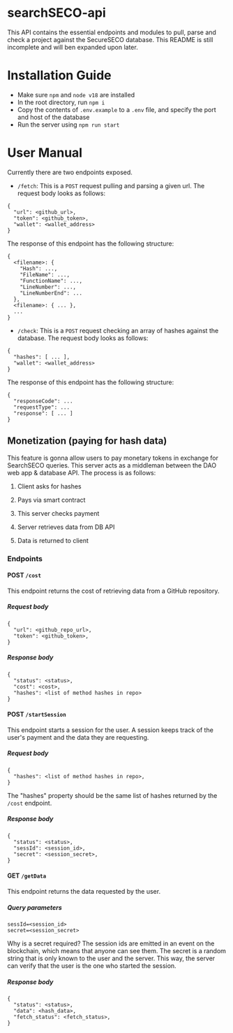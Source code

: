 # searchSECO-api

This API contains the essential endpoints and modules to pull, parse and check a project against the SecureSECO database.
This README is still incomplete and will ben expanded upon later.

# Installation Guide

-   Make sure `npm` and `node v18` are installed
-   In the root directory, run `npm i`
-   Copy the contents of `.env.example` to a `.env` file, and specify the port and host of the database
-   Run the server using `npm run start`

# User Manual

Currently there are two endpoints exposed.

-   `/fetch`: This is a `POST` request pulling and parsing a given url. The request body looks as follows:

```
{
  "url": <github_url>,
  "token": <github_token>,
  "wallet": <wallet_address>
}
```

The response of this endpoint has the following structure:

```
{
  <filename>: {
    "Hash": ...,
    "FileName": ...,
    "FunctionName": ...,
    "LineNumber": ...,
    "LineNumberEnd": ...
  },
  <filename>: { ... },
  ...
}
```

-   `/check`: This is a `POST` request checking an array of hashes against the database. The request body looks as follows:

```
{
  "hashes": [ ... ],
  "wallet": <wallet_address>
}
```

The response of this endpoint has the following structure:

```
{
  "responseCode": ...
  "requestType": ...
  "response": [ ... ]
}
```

## Monetization (paying for hash data)

This feature is gonna allow users to pay monetary tokens in exchange for SearchSECO queries.
This server acts as a middleman between the DAO web app & database API. The process is as follows:

1. Client asks for hashes

2. Pays via smart contract

3. This server checks payment

4. Server retrieves data from DB API

5. Data is returned to client

### Endpoints

#### POST `/cost`

This endpoint returns the cost of retrieving data from a GitHub repository.

##### Request body

```
{
  "url": <github_repo_url>,
  "token": <github_token>,
}
```

##### Response body

```
{
  "status": <status>,
  "cost": <cost>,
  "hashes": <list of method hashes in repo>
}
```

#### POST `/startSession`

This endpoint starts a session for the user. A session keeps track of the user's payment and the data they are requesting.

##### Request body

```
{
  "hashes": <list of method hashes in repo>,
}
```

The "hashes" property should be the same list of hashes returned by the `/cost` endpoint.

##### Response body

```
{
  "status": <status>,
  "sessId": <session_id>,
  "secret": <session_secret>,
}
```

#### GET `/getData`

This endpoint returns the data requested by the user.

##### Query parameters

```
sessId=<session_id>
secret=<session_secret>

```

Why is a secret required? The session ids are emitted in an event on the blockchain, which means that anyone can see them. The secret is a random string that is only known to the user and the server. This way, the server can verify that the user is the one who started the session.

##### Response body

```
{
  "status": <status>,
  "data": <hash_data>,
  "fetch_status": <fetch_status>,
}
```

